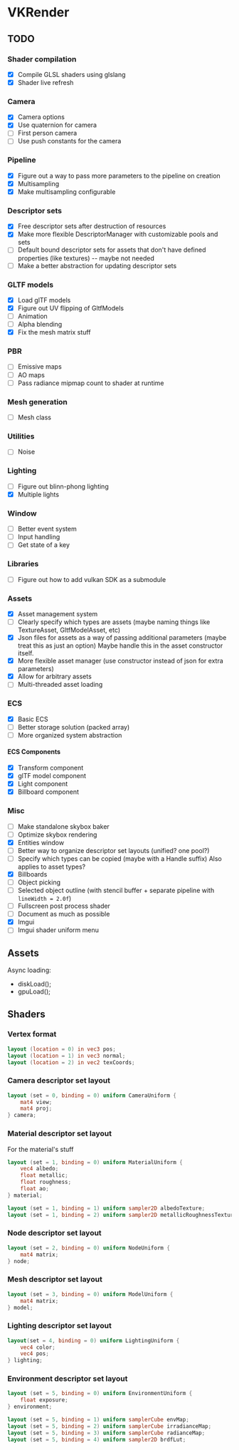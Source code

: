 # VKRender

## TODO
### Shader compilation
- [x] Compile GLSL shaders using glslang
- [x] Shader live refresh

### Camera
- [x] Camera options
- [x] Use quaternion for camera
- [ ] First person camera
- [ ] Use push constants for the camera

### Pipeline
- [x] Figure out a way to pass more parameters to the pipeline on creation
- [x] Multisampling
- [x] Make multisampling configurable

### Descriptor sets
- [x] Free descriptor sets after destruction of resources
- [x] Make more flexible DescriptorManager with customizable pools and sets
- [ ] Default bound descriptor sets for assets that don't have defined
      properties (like textures) -- maybe not needed
- [ ] Make a better abstraction for updating descriptor sets

### GLTF models
- [x] Load glTF models
- [x] Figure out UV flipping of GltfModels
- [ ] Animation
- [ ] Alpha blending
- [x] Fix the mesh matrix stuff

### PBR
- [ ] Emissive maps
- [ ] AO maps
- [ ] Pass radiance mipmap count to shader at runtime

### Mesh generation
- [ ] Mesh class

### Utilities
- [ ] Noise

### Lighting
- [ ] Figure out blinn-phong lighting
- [x] Multiple lights

### Window
- [ ] Better event system
- [ ] Input handling
- [ ] Get state of a key

### Libraries
- [ ] Figure out how to add vulkan SDK as a submodule

### Assets
- [x] Asset management system
- [ ] Clearly specify which types are assets (maybe naming things like TextureAsset, GltfModelAsset, etc)
- [x] Json files for assets as a way of passing additional parameters (maybe treat this as just an option)
      Maybe handle this in the asset constructor itself.
- [x] More flexible asset manager (use constructor instead of json for extra parameters)
- [x] Allow for arbitrary assets
- [ ] Multi-threaded asset loading

### ECS
- [x] Basic ECS
- [ ] Better storage solution (packed array)
- [ ] More organized system abstraction

#### ECS Components
- [x] Transform component
- [x] glTF model component
- [x] Light component
- [x] Billboard component

### Misc
- [ ] Make standalone skybox baker
- [ ] Optimize skybox rendering
- [x] Entities window
- [ ] Better way to organize descriptor set layouts (unified? one pool?)
- [ ] Specify which types can be copied (maybe with a Handle suffix)
      Also applies to asset types?
- [x] Billboards
- [ ] Object picking
- [ ] Selected object outline (with stencil buffer + separate pipeline with `lineWidth = 2.0f`)
- [ ] Fullscreen post process shader
- [ ] Document as much as possible
- [x] Imgui
- [ ] Imgui shader uniform menu

## Assets
Async loading:
- diskLoad();
- gpuLoad();


## Shaders
### Vertex format
```glsl
layout (location = 0) in vec3 pos;
layout (location = 1) in vec3 normal;
layout (location = 2) in vec2 texCoords;
```

### Camera descriptor set layout
```glsl
layout (set = 0, binding = 0) uniform CameraUniform {
    mat4 view;
    mat4 proj;
} camera;
```

### Material descriptor set layout
For the material's stuff
```glsl
layout (set = 1, binding = 0) uniform MaterialUniform {
    vec4 albedo;
    float metallic;
    float roughness;
    float ao;
} material;

layout (set = 1, binding = 1) uniform sampler2D albedoTexture;
layout (set = 1, binding = 2) uniform sampler2D metallicRoughnessTexture;
```

### Node descriptor set layout
```glsl
layout (set = 2, binding = 0) uniform NodeUniform {
    mat4 matrix;
} node;
```

### Mesh descriptor set layout
```glsl
layout (set = 3, binding = 0) uniform ModelUniform {
    mat4 matrix;
} model;
```

### Lighting descriptor set layout
```glsl
layout(set = 4, binding = 0) uniform LightingUniform {
    vec4 color;
    vec4 pos;
} lighting;
```

### Environment descriptor set layout
```glsl
layout (set = 5, binding = 0) uniform EnvironmentUniform {
    float exposure;
} environment;

layout (set = 5, binding = 1) uniform samplerCube envMap;
layout (set = 5, binding = 2) uniform samplerCube irradianceMap;
layout (set = 5, binding = 3) uniform samplerCube radianceMap;
layout (set = 5, binding = 4) uniform sampler2D brdfLut;
```
